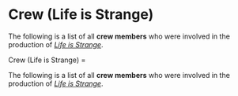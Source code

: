 #  Crew (Life is Strange) 

The following is a list of all **crew members** who were involved in the production of *[Life is Strange](life_is_strange.md)*.

 Crew (Life is Strange) =

The following is a list of all **crew members** who were involved in the production of *[Life is Strange](life_is_strange.md)*.

